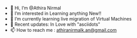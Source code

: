 - 👋 Hi, I’m @Athira Nirmal
- 👀 I’m interested in Learning anything New!!
- 🌱 I’m currently learning live migration of Virtual Machines
- 💞️ Recent updates: In Love with "asciidots"
- 📫 How to reach me : athiranirmalk.an@gmail.com

<!---
AthiraNirmal/AthiraNirmal is a ✨ special ✨ repository because its `README.md` (this file) appears on your GitHub profile.
You can click the Preview link to take a look at your changes.
--->
